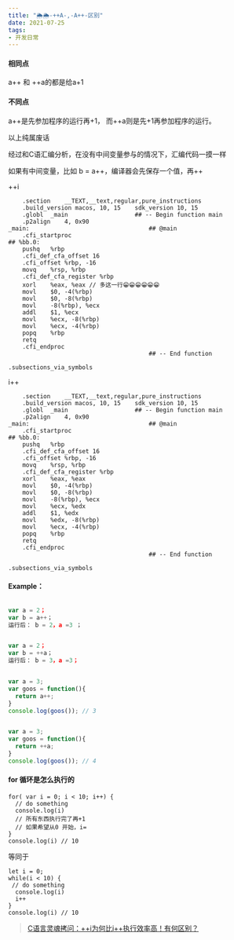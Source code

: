 ```yaml
---
title: "🌦🌦-++A-,-A++-区别"
date: 2021-07-25
tags: 
- 开发日常
---
```

#### 相同点

a++ 和 ++a的都是给a+1

#### 不同点

a++是先参加程序的运行再+1，
而++a则是先+1再参加程序的运行。

以上纯属废话

经过和C语汇编分析，在没有中间变量参与的情况下，汇编代码一摸一样

如果有中间变量，比如 b = a++，编译器会先保存一个值，再++

++i
```
	.section	__TEXT,__text,regular,pure_instructions
	.build_version macos, 10, 15	sdk_version 10, 15
	.globl	_main                   ## -- Begin function main
	.p2align	4, 0x90
_main:                                  ## @main
	.cfi_startproc
## %bb.0:
	pushq	%rbp
	.cfi_def_cfa_offset 16
	.cfi_offset %rbp, -16
	movq	%rsp, %rbp
	.cfi_def_cfa_register %rbp
	xorl	%eax, %eax // 多这一行😁😁😁😁😁😁
	movl	$0, -4(%rbp)
	movl	$0, -8(%rbp)
	movl	-8(%rbp), %ecx
	addl	$1, %ecx
	movl	%ecx, -8(%rbp)
	movl	%ecx, -4(%rbp)
	popq	%rbp
	retq
	.cfi_endproc
                                        ## -- End function

.subsections_via_symbols

```
i++
```
	.section	__TEXT,__text,regular,pure_instructions
	.build_version macos, 10, 15	sdk_version 10, 15
	.globl	_main                   ## -- Begin function main
	.p2align	4, 0x90
_main:                                  ## @main
	.cfi_startproc
## %bb.0:
	pushq	%rbp
	.cfi_def_cfa_offset 16
	.cfi_offset %rbp, -16
	movq	%rsp, %rbp
	.cfi_def_cfa_register %rbp
	xorl	%eax, %eax
	movl	$0, -4(%rbp)
	movl	$0, -8(%rbp)
	movl	-8(%rbp), %ecx
	movl	%ecx, %edx
	addl	$1, %edx
	movl	%edx, -8(%rbp)
	movl	%ecx, -4(%rbp)
	popq	%rbp
	retq
	.cfi_endproc
                                        ## -- End function

.subsections_via_symbols

```

#### Example：
```js

var a = 2；  
var b = a++；    
运行后： b = 2，a =3 ；      

```
```js

var a = 2；  
var b = ++a；    
运行后： b = 3，a =3；

```
```js

var a = 3;
var goos = function(){
  return a++;
} 
console.log(goos()); // 3

```
```js

var a = 3;
var goos = function(){
  return ++a;
} 
console.log(goos()); // 4

```


#### for 循环是怎么执行的


```
for( var i = 0; i < 10; i++) {
  // do something
  console.log(i)
  // 所有东西执行完了再+1
  // 如果希望从0 开始，i= 
}
console.log(i) // 10
```
等同于

```
let i = 0;
while(i < 10) {
 // do something
  console.log(i)
  i++
}
console.log(i) // 10
```

>[C语言灵魂拷问：++i为何比i++执行效率高！有何区别？](https://mp.weixin.qq.com/s/9UQ2xQ3tj7akN2Kwv7rLYg)

